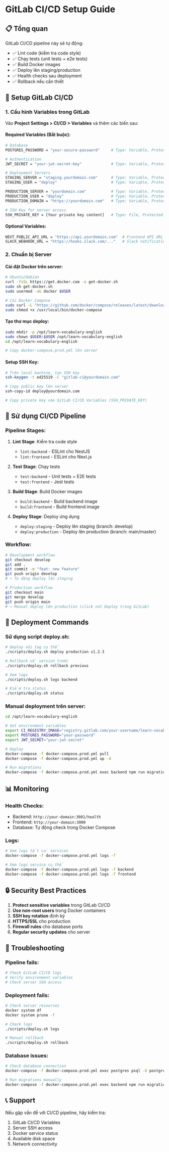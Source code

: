 # GitLab CI/CD Setup Guide

## 📋 Tổng quan

GitLab CI/CD pipeline này sẽ tự động:
- ✅ Lint code (kiểm tra code style)
- ✅ Chạy tests (unit tests + e2e tests)
- ✅ Build Docker images
- ✅ Deploy lên staging/production
- ✅ Health checks sau deployment
- ✅ Rollback nếu cần thiết

## 🔧 Setup GitLab CI/CD

### 1. Cấu hình Variables trong GitLab

Vào **Project Settings > CI/CD > Variables** và thêm các biến sau:

#### Required Variables (Bắt buộc):
```bash
# Database
POSTGRES_PASSWORD = "your-secure-password"     # Type: Variable, Protected: ✓, Masked: ✓

# Authentication
JWT_SECRET = "your-jwt-secret-key"             # Type: Variable, Protected: ✓, Masked: ✓

# Deployment Servers
STAGING_SERVER = "staging.yourdomain.com"      # Type: Variable, Protected: ✓
STAGING_USER = "deploy"                        # Type: Variable, Protected: ✓

PRODUCTION_SERVER = "yourdomain.com"           # Type: Variable, Protected: ✓
PRODUCTION_USER = "deploy"                     # Type: Variable, Protected: ✓
PRODUCTION_DOMAIN = "https://yourdomain.com"   # Type: Variable, Protected: ✓

# SSH Key for server access
SSH_PRIVATE_KEY = [Your private key content]   # Type: File, Protected: ✓
```

#### Optional Variables:
```bash
NEXT_PUBLIC_API_URL = "https://api.yourdomain.com"  # Frontend API URL
SLACK_WEBHOOK_URL = "https://hooks.slack.com/..."   # Slack notifications
```

### 2. Chuẩn bị Server

#### Cài đặt Docker trên server:
```bash
# Ubuntu/Debian
curl -fsSL https://get.docker.com -o get-docker.sh
sudo sh get-docker.sh
sudo usermod -aG docker $USER

# Cài Docker Compose
sudo curl -L "https://github.com/docker/compose/releases/latest/download/docker-compose-$(uname -s)-$(uname -m)" -o /usr/local/bin/docker-compose
sudo chmod +x /usr/local/bin/docker-compose
```

#### Tạo thư mục deploy:
```bash
sudo mkdir -p /opt/learn-vocabulary-english
sudo chown $USER:$USER /opt/learn-vocabulary-english
cd /opt/learn-vocabulary-english

# Copy docker-compose.prod.yml lên server
```

#### Setup SSH Key:
```bash
# Trên local machine, tạo SSH key
ssh-keygen -t ed25519 -C "gitlab-ci@yourdomain.com"

# Copy public key lên server
ssh-copy-id deploy@yourdomain.com

# Copy private key vào GitLab CI/CD Variables (SSH_PRIVATE_KEY)
```

## 🚀 Sử dụng CI/CD Pipeline

### Pipeline Stages:

1. **Lint Stage**: Kiểm tra code style
   - `lint:backend` - ESLint cho NestJS
   - `lint:frontend` - ESLint cho Next.js

2. **Test Stage**: Chạy tests
   - `test:backend` - Unit tests + E2E tests
   - `test:frontend` - Jest tests

3. **Build Stage**: Build Docker images
   - `build:backend` - Build backend image
   - `build:frontend` - Build frontend image

4. **Deploy Stage**: Deploy ứng dụng
   - `deploy:staging` - Deploy lên staging (branch: develop)
   - `deploy:production` - Deploy lên production (branch: main/master)

### Workflow:

```bash
# Development workflow
git checkout develop
git add .
git commit -m "feat: new feature"
git push origin develop
# → Tự động deploy lên staging

# Production workflow
git checkout main
git merge develop
git push origin main
# → Manual deploy lên production (click nút Deploy trong GitLab)
```

## 🔄 Deployment Commands

### Sử dụng script deploy.sh:
```bash
# Deploy với tag cụ thể
./scripts/deploy.sh deploy production v1.2.3

# Rollback về version trước
./scripts/deploy.sh rollback previous

# Xem logs
./scripts/deploy.sh logs backend

# Kiểm tra status
./scripts/deploy.sh status
```

### Manual deployment trên server:
```bash
cd /opt/learn-vocabulary-english

# Set environment variables
export CI_REGISTRY_IMAGE="registry.gitlab.com/your-username/learn-vocabulary-english"
export POSTGRES_PASSWORD="your-password"
export JWT_SECRET="your-jwt-secret"

# Deploy
docker-compose -f docker-compose.prod.yml pull
docker-compose -f docker-compose.prod.yml up -d

# Run migrations
docker-compose -f docker-compose.prod.yml exec backend npm run migration:run
```

## 📊 Monitoring

### Health Checks:
- Backend: `http://your-domain:3001/health`
- Frontend: `http://your-domain:3000`
- Database: Tự động check trong Docker Compose

### Logs:
```bash
# Xem logs tất cả services
docker-compose -f docker-compose.prod.yml logs -f

# Xem logs service cụ thể
docker-compose -f docker-compose.prod.yml logs -f backend
docker-compose -f docker-compose.prod.yml logs -f frontend
```

## 🔒 Security Best Practices

1. **Protect sensitive variables** trong GitLab CI/CD
2. **Use non-root users** trong Docker containers
3. **SSH key rotation** định kỳ
4. **HTTPS/SSL** cho production
5. **Firewall rules** cho database ports
6. **Regular security updates** cho server

## 🚨 Troubleshooting

### Pipeline fails:
```bash
# Check GitLab CI/CD logs
# Verify environment variables
# Check server SSH access
```

### Deployment fails:
```bash
# Check server resources
docker system df
docker system prune -f

# Check logs
./scripts/deploy.sh logs

# Manual rollback
./scripts/deploy.sh rollback
```

### Database issues:
```bash
# Check database connection
docker-compose -f docker-compose.prod.yml exec postgres psql -U postgres -d vocabulary_db

# Run migrations manually
docker-compose -f docker-compose.prod.yml exec backend npm run migration:run
```

## 📞 Support

Nếu gặp vấn đề với CI/CD pipeline, hãy kiểm tra:
1. GitLab CI/CD Variables
2. Server SSH access
3. Docker service status
4. Available disk space
5. Network connectivity
